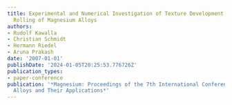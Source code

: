```yaml
---
title: Experimental and Numerical Investigation of Texture Development During Hot
  Rolling of Magnesium Alloys
authors:
- Rudolf Kawalla
- Christian Schmidt
- Hermann Riedel
- Aruna Prakash
date: '2007-01-01'
publishDate: '2024-01-05T20:25:53.776726Z'
publication_types:
- paper-conference
publication: '*Magnesium: Proceedings of the 7th International Conference on Magnesium
  Alloys and Their Applications*'
---
```

